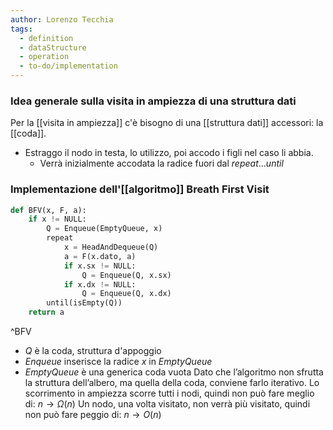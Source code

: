 ```yaml
---
author: Lorenzo Tecchia
tags:
  - definition
  - dataStructure
  - operation
  - to-do/implementation
---
```


### Idea generale sulla visita in ampiezza di una struttura dati
Per la [[visita in ampiezza]] c'è bisogno di una [[struttura dati]] accessori: la [[coda]].
- Estraggo il nodo in testa, lo utilizzo, poi accodo i figli nel caso li abbia.
	- Verrà inizialmente accodata la radice fuori dal $repeat \dots until$ 


### Implementazione dell'[[algoritmo]] Breath First Visit

```python 
def BFV(x, F, a):
	if x != NULL:
		Q = Enqueue(EmptyQueue, x)
		repeat
			x = HeadAndDequeue(Q)
			a = F(x.dato, a)
			if x.sx != NULL:
				Q = Enqueue(Q, x.sx)
			if x.dx != NULL:
				Q = Enqueue(Q, x.dx)
		until(isEmpty(Q))
	return a
```
^BFV


- $Q$ è la coda, struttura d'appoggio
- $Enqueue$ inserisce la radice $x$ in $EmptyQueue$ 
- $EmptyQueue$ è una generica coda vuota
Dato che l’algoritmo non sfrutta la struttura dell’albero, ma quella della coda, conviene farlo iterativo.
Lo scorrimento in ampiezza scorre tutti i nodi, quindi non può fare meglio di: $n \rightarrow \Omega(n)$
Un nodo, una volta visitato, non verrà più visitato, quindi non può fare peggio di: $n \rightarrow O(n)$ 

